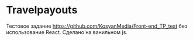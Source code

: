 # Travelpayouts
Тестовое задание https://github.com/KosyanMedia/Front-end_TP_test без использование React. Сделано на ванильном js.